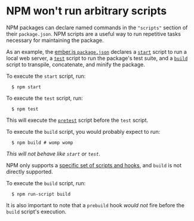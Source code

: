 # NPM won't run arbitrary scripts

NPM packages can declare named commands in the `"scripts"` section of their
`package.json`. NPM scripts are a useful way to run repetitive tasks necessary
for maintaining the package.

As an example, the [ember.js `package.json`][package.json] declares
a [`start`][start] script to run a local web server,
a [`test`][test] script to run the package's test suite, and
a [`build`][build] script to transpile, concatenate, and minify the package.

To execute the `start` script, run:

      $ npm start

To execute the `test` script, run:

      $ npm test

This will execute the [`pretest`][pretest] script before the `test` script.

To execute the `build` script, you would probably expect to run:

      $ npm build # womp womp

*This will not behave like `start` or `test`.*

NPM only supports a [specific set of scripts and hooks][scripts], and `build` is
not directly supported.

To execute the `build` script, run:

      $ npm run-script build

It is also important to note that a `prebuild` hook *would not* fire before the
`build` script's execution.

[package.json]: https://github.com/emberjs/ember.js/blob/48e115928bcb6b366a621370339354c44aad86b1/package.json
[start]: https://github.com/emberjs/ember.js/blob/48e115928bcb6b366a621370339354c44aad86b1/package.json#L10
[test]: https://github.com/emberjs/ember.js/blob/48e115928bcb6b366a621370339354c44aad86b1/package.json#L8
[pretest]: https://github.com/emberjs/ember.js/blob/48e115928bcb6b366a621370339354c44aad86b1/package.json#L9
[build]: https://github.com/emberjs/ember.js/blob/48e115928bcb6b366a621370339354c44aad86b1/package.json#L6
[scripts]: https://docs.npmjs.com/misc/scripts
